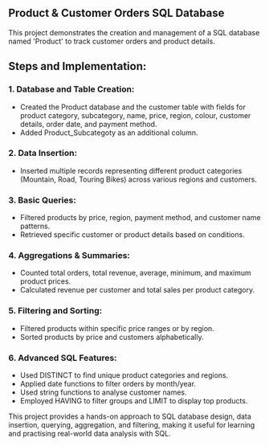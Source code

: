 ## Product & Customer Orders SQL Database

This project demonstrates the creation and management of a SQL database named 'Product' to track customer orders and product details.

## Steps and Implementation:
  ### 1. Database and Table Creation:
  - Created the Product database and the customer table with fields for product category, subcategory, name, price, region, colour, customer details, order date, and payment method.
  - Added Product_Subcategoty as an additional column.

  ### 2. Data Insertion:

  - Inserted multiple records representing different product categories (Mountain, Road, Touring Bikes) across various regions and customers.

  ### 3. Basic Queries:

  - Filtered products by price, region, payment method, and customer name patterns.
  - Retrieved specific customer or product details based on conditions.

  ### 4. Aggregations & Summaries:

  - Counted total orders, total revenue, average, minimum, and maximum product prices.
  - Calculated revenue per customer and total sales per product category.

  ### 5. Filtering and Sorting:
   - Filtered products within specific price ranges or by region.
   - Sorted products by price and customers alphabetically.

  ### 6. Advanced SQL Features:
  - Used DISTINCT to find unique product categories and regions.
  - Applied date functions to filter orders by month/year.
  - Used string functions to analyse customer names.
  - Employed HAVING to filter groups and LIMIT to display top products.

This project provides a hands-on approach to SQL database design, data insertion, querying, aggregation, and filtering, making it useful for learning and practising real-world data analysis with SQL.

